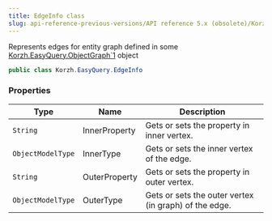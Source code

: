```yaml
---
title: EdgeInfo class
slug: api-reference-previous-versions/API reference 5.x (obsolete)/Korzh.EasyQuery namespace/edgeinfo-class
---
```



Represents edges for entity graph defined in some [Korzh.EasyQuery.ObjectGraph`1](/api-reference-5x/korzh-easyquery-namespace/objectgraph-t--class) object
```csharp
public class Korzh.EasyQuery.EdgeInfo

```

### Properties

| Type | Name | Description | 
| --- | --- | --- | 
| `String` | InnerProperty | Gets or sets the property in inner vertex. | 
| `ObjectModelType` | InnerType | Gets or sets the inner vertex of the edge. | 
| `String` | OuterProperty | Gets or sets the property in outer vertex. | 
| `ObjectModelType` | OuterType | Gets or sets the outer vertex (in graph) of the edge. |